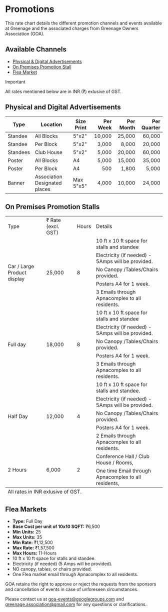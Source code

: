 # Promotions

This rate chart details the different promotion channels and events available at Greenage and the associated charges from Greenage Owners Association (GOA).

## Available Channels 

- <a href="#physical-and-digital-advertisements">Physical & Digital Advertisements</a>
- <a href="#on-premises-promotion-stall">On Premises Promotion Stall</a>
- <a href="#flea-market">Flea Market</a>

> [!IMPORTANT]
> All rates mentioned below are in INR (₹) exlusive of GST.

## Physical and Digital Advertisements

| Type     | Location                      | Size Print | Per Week | Per Month | Per Quarter |
|----------|-------------------------------|------------|---------:|----------:|------------:|
| Standee  | All Blocks                    | 5"x2"      | 10,000   | 25,000    | 60,000      |
| Standee  | Per Block                     | 5"x2"      | 3,000    | 8,000     | 20,000      |
| Standees | Club House                    | 5"x2"      | 5,000    | 20,000    | 60,000      |
| Poster   | All Blocks                    | A4         | 5,000    | 15,000    | 35,000      |
| Poster   | Per Block                     | A4         | 500      | 1,800     | 5,000       |
| Banner   | Association Designated places | Max 5"x5"  | 4,000    | 10,000    | 24,000      |

## On Premises Promotion Stalls

<table>
    <tr>
      <td>Type</td>
      <td>₹ Rate (excl. GST)</td>
      <td>Hours</td>
        <td>Details</td>
    </tr>
    <tr>
        <td rowspan="5">Car / Large Product display</td>
        <td rowspan="5">25,000</td>
        <td rowspan="5">8</td>
        <td>10 ft x 10 ft space for stalls and standee</td>
    </tr>
    <tr>
        <td>Electricity (if needed) - 5Amps will be provided.</td>
    </tr>
    <tr>
        <td>No Canopy /Tables/Chairs provided.</td>
    </tr>
    <tr>
        <td>Posters A4 for 1 week.</td>
    </tr>
    <tr>
        <td>3 Emails through Apnacomplex to all residents.</td>
    </tr>
    <tr>
        <td rowspan="5">Full day</td>
        <td rowspan="5">18,000</td>
        <td rowspan="5">8</td>
        <td>10 ft x 10 ft space for stalls and standee</td>
    </tr>
    <tr>
        <td>Electricity (if needed) - 5Amps will be provided.</td>
    </tr>
    <tr>
        <td>No Canopy /Tables/Chairs provided.</td>
    </tr>
    <tr>
        <td>Posters A4 for 1 week.</td>
    </tr>
    <tr>
        <td>3 Emails through Apnacomplex to all residents.</td>
    </tr>
    <tr>
        <td rowspan="5">Half Day</td>
        <td rowspan="5">12,000</td>
        <td rowspan="5">4</td>
        <td>10 ft x 10 ft space for stalls and standee.</td>
    </tr>
    <tr>
        <td>Electricity (if needed) - 5Amps will be provided.</td>
    </tr>
    <tr>
        <td>No Canopy /Tables/Chairs provided.</td>
    </tr>
    <tr>
        <td>Posters A4 for 1 week.</td>
    </tr>
    <tr>
        <td>2 Emails through Apnacomplex to all residents.</td>
    </tr>
    <tr>
        <td rowspan="2">2 Hours</td>
        <td rowspan="2">6,000</td>
        <td rowspan="2">2</td>
        <td>Conference Hall / Club House / Rooms,</td>
    </tr>
    <tr>
         <td>One time Email through Apnacomplex to all residents,</td>
    </tr>
    <tfoot><tr><td colspan="6">All rates in INR exlusive of GST.</td></tr></tfoot>
</table>

## Flea Markets

- **Type:** Full Day
- **Base Cost per unit of 10x10 SQFT:** ₹6,500
- **Min Units:** 25
- **Max Units:** 35
- **Min Rate:** ₹1,12,500
- **Max Rate:** ₹1,57,500
- **Max Hours:** 11-Hours
- 10 ft x 10 ft space for stalls and standee.
- Electricity (if needed) (5 Amps will be provided).
- NO canopy, tables, or chairs provided.
- One Flea market email through Apnacomplex to all residents.


GOA retains the right to approve or reject the requests from the sponsors and cancellation of events in case of unforeseen circumstances.

Please contact us at goa-events@googlegroups.com and greenage.association@gmail.com for any questions or clarifications.
